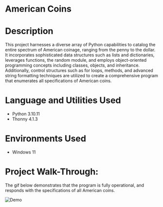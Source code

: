# American Coins


# Description 
This project harnesses a diverse array of Python capabilities to catalog the entire spectrum of American coinage, ranging from the penny to the dollar. It incorporates sophisticated data structures such as lists and dictionaries, leverages functions, the random module, and employs object-oriented programming concepts including classes, objects, and inheritance. Additionally, control structures such as for loops, methods, and advanced string formatting techniques are utilized to create a comprehensive program that enumerates all specifications of American coins.

# Language and Utilities Used

- Python 3.10.11
- Thonny 4.1.3

# Environments Used 

- Windows 11


# Project Walk-Through: 
The gif below demonstrates that the program is fully operational, and responds with the specifications of all American coins.

![Demo ](https://github.com/CyberDefender369/Make-All-Coins/assets/96165986/da3a7b53-5c1f-431f-b00c-90844a90f994)
